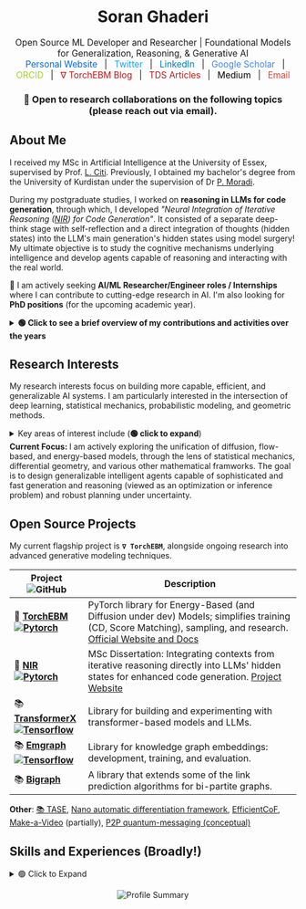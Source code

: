 <div align="center">
  <h1>Soran Ghaderi</h1>
  <p style="font-size: 1.1em; margin-bottom: 1px;">
    Open Source ML Developer and Researcher | Foundational Models for Generalization, Reasoning, & Generative AI<br>
    <a href="https://soran-ghaderi.github.io/" target="_blank" style="margin: 0 8px; text-decoration: none; color: #0366d6;">Personal Website</a> |
    <a href="https://twitter.com/soranghadri" target="_blank" style="margin: 0 8px; text-decoration: none; color: #1DA1F2;">Twitter</a> |
    <a href="https://www.linkedin.com/in/soran-ghaderi/" target="_blank" style="margin: 0 8px; text-decoration: none; color: #0077B5;">LinkedIn</a> |
    <a href="https://scholar.google.com/citations?user=-2N2iKcAAAAJ&hl=en" target="_blank" style="margin: 0 8px; text-decoration: none; color: #4285F4;">Google Scholar</a> |
    <a href="https://orcid.org/0009-0004-6564-4517" target="_blank" style="margin: 0 8px; text-decoration: none; color: #A6CE39;">ORCID</a> |
    <a href="https://soran-ghaderi.github.io/torchebm/latest/blog/" target="_blank" style="margin: 0 8px; text-decoration: none; color: #B31B1B;">∇ TorchEBM Blog</a> |
    <a href="https://towardsdatascience.com/author/soran-ghaderi/" target="_blank" style="margin: 0 8px; text-decoration: none; color: #B31B1B;">TDS Articles</a> |
    <a href="https://soran-ghaderi.medium.com/" target="_blank" style="margin: 0 8px; text-decoration: none; color: #000000;">Medium</a> |
    <a href="mailto:soran.gdr.cs@gmail.com" target="_blank" style="margin: 0 8px; text-decoration: none; color: #D14836;">Email</a>

  </p>
  <p style="margin-bottom: 1px;">
  </p>
  <h3>🍓 <b>Open to research collaborations on the following topics (please reach out via email).</b></h3>
</div>



## About Me

<p>
  I received my MSc in Artificial Intelligence at the University of Essex, supervised by Prof. <a href="https://scholar.google.com/citations?user=HnQm_pAAAAAJ&hl=en" target="_blank">L. Citi</a>. Previously, I obtained my bachelor's degree from the University of Kurdistan under the supervision of Dr <a href="https://scholar.google.co.uk/citations?user=bR5ttrwAAAAJ&hl=en" target="_blank">P. Moradi</a>.
</p>
<p>
  During my postgraduate studies, I worked on <b>reasoning in LLMs for code generation</b>, through which, I developed <I>"Neural Integration of Iterative Reasoning (<a href="https://soran-ghaderi.github.io/nir/">NIR</a>) for Code Generation"</I>. It consisted of a separate deep-think stage with self-reflection and a direct integration of thoughts (hidden states) into the LLM's main generation's hidden states using model surgery! <br>
  My ultimate objective is to study the cognitive mechanisms underlying intelligence and develop agents capable of reasoning and interacting with the real world.
</p>
<p>🍓 I am actively seeking <b>AI/ML Researcher/Engineer roles / Internships</b> where I can contribute to cutting-edge research in AI. I'm also looking for <b>PhD positions</b> (for the upcoming academic year).</p>

<details>
  <summary><b>🟢 Click to see a brief overview of my contributions and activities over the years</b></summary>
  <br>
  <img src="https://github.com/user-attachments/assets/19e46503-8caf-4a16-b54e-d38a76c6f5ce" alt="image" style="max-width: 200px; width: 20%; height: auto;">
</details>

<h2>Research Interests</h2>

<p>My research interests focus on building more capable, efficient, and generalizable AI systems. I am particularly interested in the intersection of deep learning, statistical mechanics, probabilistic modeling, and geometric methods. 

<details>
  <summary>Key areas of interest include (<b>🟢 click to expand</b>)</summary>

  <ul>
    <li><strong>Generative Modeling:</strong> Developing and understanding Energy-Based Models (EBMs, e.g., <code>TorchEBM</code>), Diffusion/Score-Based Models, Normalizing Flows &amp; Optimal Transport, and Consistency Models. This involves leveraging mathematical tools such as Ordinary Differential Equations (ODEs), Partial Differential Equations (PDEs, e.g., Fokker-Planck), and Stochastic Differential Equations (SDEs) to define, train, and sample from these models. My work also incorporates concepts from Stochastic Calculus (e.g., Itô Calculus) and Optimal Transport Theory.<br><br>
    Parallel to these, I have experience in developing language models and autoregressive generation for sequential data.</li>
    <li><strong>Generalization, Reasoning &amp; Planning:</strong> Creating models that exhibit robust OOD performance for complex decision-making.</li>
    <li><strong>Geometric &amp; Mathematical Foundations of ML:</strong> Applying Differential Geometry (i.e. Riemannian manifolds), Metric Learning, and insights from different reformulations (i.e. Hamiltonian &amp; Lagrangian mechanics) to design more theoretically-solid and efficient learning algorithms.</li>
    <li><strong>Efficient Architectures:</strong> Transformers &amp; Attention Mechanisms</li>
    <li><strong>RL &amp; Agents</strong></li>
    <li>Embodied Intelligent Agents</li>
    <li><strong>Applications:</strong> AI for science, robotics, and LLMs</li>
  </ul>

</details>
<b>Current Focus: </b> I am actively exploring the unification of diffusion, flow-based, and energy-based models, through the lens of statistical mechanics, differential geometry, and various other mathematical framworks. The goal is to design generalizable intelligent agents capable of sophisticated and fast generation and reasoning (viewed as an optimization or inference problem) and robust planning under uncertainty.

<h2>Open Source Projects</h2>

My current flagship project is <strong>`∇ TorchEBM`</strong>, alongside ongoing research into advanced generative modeling techniques.

<table>
  <thead>
    <tr>
      <th>Project <img alt="GitHub" src="https://img.shields.io/badge/github-%23121011.svg?logo=github&logoColor=white"></th>
      <th>Description</th>
    </tr>
  </thead>
  <tbody>
    <tr>
      <td>🍓 <b><a href="https://github.com/soran-ghaderi/torchebm" target="_blank">TorchEBM<br><img alt="Pytorch" src="https://img.shields.io/badge/PyTorch-EE4C2C?logo=pytorch&logoColor=white"></a></b></td>
      <td>PyTorch library for Energy-Based (and Diffusion under dev) Models; simplifies training (CD, Score Matching), sampling, and research. <a href="https://soran-ghaderi.github.io/torchebm/" target="_blank">Official Website and Docs</a></td>
    </tr>
    <tr>
      <td>📕 <b><a href="https://github.com/soran-ghaderi/nir_code_release" target="_blank">NIR<br><img alt="Pytorch" src="https://img.shields.io/badge/PyTorch-EE4C2C?logo=pytorch&logoColor=white"></a></b></td>
      <td>MSc Dissertation: Integrating contexts from iterative reasoning directly into LLMs' hidden states for enhanced code generation. <a href="https://soran-ghaderi.github.io/nir/" target="_blank">Project Website</a></td>
    </tr>
    <tr>
      <td>📚 <b><a href="https://github.com/tensorops/TransformerX" target="_blank">TransformerX<br><img alt="Tensorflow" src="https://img.shields.io/badge/TensorFlow-FF6F00?style=flat&logo=tensorflow&logoColor=white"></a></b></td>
      <td>Library for building and experimenting with transformer-based models and LLMs.</td>
    </tr>
    <tr>
      <td>📚 <b><a href="https://github.com/bi-graph/Emgraph" target="_blank">Emgraph<br><img alt="Tensorflow" src="https://img.shields.io/badge/TensorFlow-FF6F00?style=flat&logo=tensorflow&logoColor=white"></a></b></td>
      <td>Library for knowledge graph embeddings: development, training, and evaluation.</td>
    </tr>
    <tr>
      <td>📚 <b><a href="https://github.com/bi-graph/Bigraph" target="_blank">Bigraph</a></b></td>
      <td>A library that extends some of the link prediction algorithms for bi-partite graphs.</td>
    </tr>
  </tbody>
</table>

<!-- <p>I have developed and maintained a number of Python libraries and standalone projects.</p> -->

<b>Other</b>: <a href="https://github.com/appheap/TASE">📚 TASE</a>, <a href="https://github.com/soran-ghaderi/backpropagation">Nano automatic differentiation framework</a>, <a href="https://github.com/soran-ghaderi/EfficientCoF">EfficientCoF</a>, <a href="https://github.com/soran-ghaderi/make-a-video">Make-a-Video</a> (partially), <a href="https://github.com/soran-ghaderi/quantum-messaging">P2P quantum-messaging (conceptual)</a>
<p></p>

## Skills and Experiences (Broadly!)

<details>
  <summary>🟢 Click to Expand</summary>

  <ul>
    <li><strong>Generative AI &amp; ML:</strong><br> - EBMs, Diffusion Models, Normalizing Flows, and Probabilistic Modeling.<br> - Transformers and LLMs (Autoregressive Gen)<br> - Representation Learning.</li>
    <li><strong>Languages &amp; Frameworks:</strong> PyTorch, TensorFlow, JAX (Familiar), Hugging Face Transformers.</li>
    <li><strong>Math &amp; Algorithms:</strong> Optimization, MCMC (Langevin, HMC), Calculus, Linear Algebra, Probability, Statistics, elements of Stochastic Calculus, applied Differential Geometry, Optimal Transport.</li>
    <li><strong>Software &amp; Tools:</strong> Git, API Design, TDD principles, Docker (Familiar), CI/CD (Familiar through GH Actions), HPC, and GPU Programming (Basic)</li>
  </ul>

</details>


<p align="center">
  <img src="https://github-profile-summary-cards.vercel.app/api/cards/profile-details?username=soran-ghaderi&theme=solarized_dark" alt="Profile Summary">
</p>
<!-- <p align="center">
  <img src="https://github-readme-stats.vercel.app/api?username=soran-ghaderi&show_icons=true&theme=solarized-dark" alt="GitHub Stats">
</p> -->
<!-- 
<p align="center">
  <img src="https://visitor-badge.laobi.icu/badge?page_id=soran-ghaderi" alt="Visitor Count">
  <img src="https://raw.githubusercontent.com/github/explore/80688e429a7d4ef2fca1e82350fe8e3517d3494d/topics/python/python.png" alt="Python" height="40" style="vertical-align:top; margin:4px">
</p> -->
